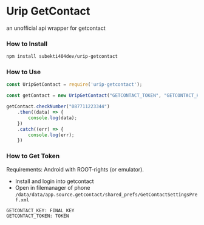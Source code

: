 # Urip GetContact

an unofficial api wrapper for getcontact

### How to Install
```bash
npm install subekti404dev/urip-getcontact
```
### How to Use
```javascript
const UripGetContact = require('urip-getcontact');

const getContact = new UripGetContact("GETCONTACT_TOKEN", "GETCONTACT_KEY");

getContact.checkNumber("087711223344")
    .then((data) => {
        console.log(data);
    })
    .catch((err) => {
        console.log(err);
    })
```

### How to Get Token
Requirements: Android with ROOT-rights (or emulator).

- Install and login into getcontact
- Open in filemanager of phone `/data/data/app.source.getcontact/shared_prefs/GetContactSettingsPref.xml`

```
GETCONTACT_KEY: FINAL_KEY
GETCONTACT_TOKEN: TOKEN
```